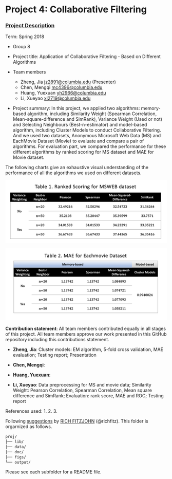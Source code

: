 # Project 4: Collaborative Filtering

### [Project Description](doc/project4_desc.md)

Term: Spring 2018

+ Group 8
+ Project title: Application of Collaborative Filtering - Based on Different Algorithms
+ Team members
	+ Zheng, Jia jz2891@columbia.edu (Presenter)
	+ Chen, Mengqi mc4396@columbia.edu
	+ Huang, Yuexuan yh2966@columbia.edu
	+ Li, Xueyao xl2719@columbia.edu

+ Project summary: In this project, we applied two algorithms: memory-based algorithm, including Similarity Weight (Spearman Correlation, Mean-square-difference and SimRank), Variance Weight (Used or not) and Selecting Neighbours (Best-n-estimator) and model-based algorithm, including Cluster Models to conduct Collaborative Filtering. And we used two datasets, Anonymous Microsoft Web Data (MS) and EachMovie Dataset (Movie) to evaluate and compare a pair of algorithms. For evaluation part, we compared the performance for these different algorithms by ranked scoring for MS dataset and MAE for Movie dataset.

The following charts give an exhaustive visual understanding of the performance of all the algorithms we used on different datasets.

![Ranked Scoring for MSWEB dataset](/figs/ms_table.png)

![MAE for Eachmovie dataset](figs/movie_table.png)

**Contribution statement**: All team members contributed equally in all stages of this project. All team members approve our work presented in this GitHub repository including this contributions statement. 
 
 + **Zheng, Jia**: Cluster models: EM algorithm, 5-fold cross validation, MAE evaluation; Testing report; Presentation
 
 + **Chen, Mengqi**:  
 
 + **Huang, Yuexuan**: 
 
 + **Li, Xueyao**: Data preprocessing for MS and movie data; Similarity Weight: Pearson Correlation, Spearman Correlation, Mean square difference and SimRank; Evaluation: rank score, MAE and ROC; Testing report
 
 
 References used: 
1. 
2.
3.

Following [suggestions](http://nicercode.github.io/blog/2013-04-05-projects/) by [RICH FITZJOHN](http://nicercode.github.io/about/#Team) (@richfitz). This folder is orgarnized as follows.

```
proj/
├── lib/
├── data/
├── doc/
├── figs/
└── output/
```

Please see each subfolder for a README file.
